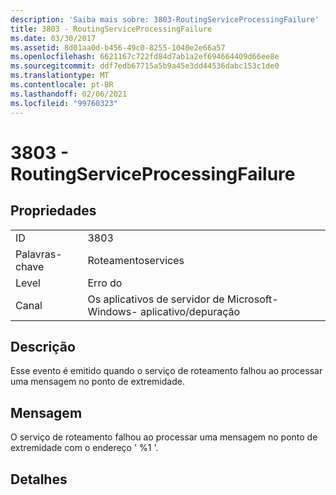 ```yaml
---
description: 'Saiba mais sobre: 3803-RoutingServiceProcessingFailure'
title: 3803 - RoutingServiceProcessingFailure
ms.date: 03/30/2017
ms.assetid: 8d01aa0d-b456-49c0-8255-1040e2e66a57
ms.openlocfilehash: 6621167c722fd84d7ab1a2ef694664409d66ee8e
ms.sourcegitcommit: ddf7edb67715a5b9a45e3dd44536dabc153c1de0
ms.translationtype: MT
ms.contentlocale: pt-BR
ms.lasthandoff: 02/06/2021
ms.locfileid: "99760323"
---
```

# <a name="3803---routingserviceprocessingfailure"></a>3803 - RoutingServiceProcessingFailure

## <a name="properties"></a>Propriedades  
  
|||  
|-|-|  
|ID|3803|  
|Palavras-chave|Roteamentoservices|  
|Level|Erro do|  
|Canal|Os aplicativos de servidor de Microsoft-Windows- aplicativo/depuração|  
  
## <a name="description"></a>Descrição  

 Esse evento é emitido quando o serviço de roteamento falhou ao processar uma mensagem no ponto de extremidade.  
  
## <a name="message"></a>Mensagem  

 O serviço de roteamento falhou ao processar uma mensagem no ponto de extremidade com o endereço ' %1 '.  
  
## <a name="details"></a>Detalhes
